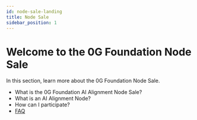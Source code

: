 ```yaml
---
id: node-sale-landing
title: Node Sale
sidebar_position: 1
---
```


# Welcome to the 0G Foundation Node Sale

In this section, learn more about the 0G Foundation Node Sale.

- What is the 0G Foundation AI Alignment Node Sale?
- What is an AI Alignment Node?
- How can I participate? 
- [FAQ](docs/node-sale/faq/node-operations.md)
